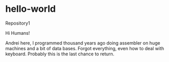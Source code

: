 # hello-world
Repository1

Hi Humans!

Andrei here, I programmed thousand years ago doing assembler on huge machines and a bit of data bases.
Forgot everything, even how to deal with keyboard. Probably this is the last chance to return.

